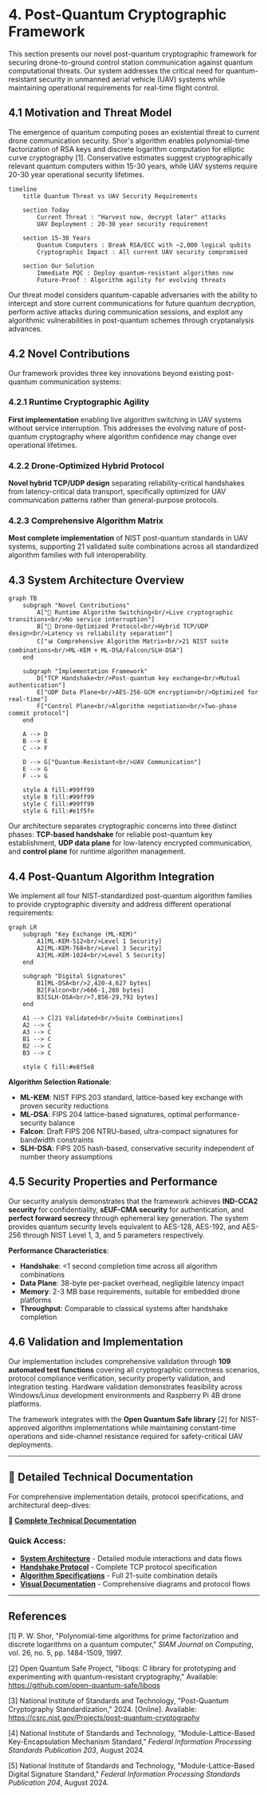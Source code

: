 # 4. Post-Quantum Cryptographic Framework

This section presents our novel post-quantum cryptographic framework for securing drone-to-ground control station communication against quantum computational threats. Our system addresses the critical need for quantum-resistant security in unmanned aerial vehicle (UAV) systems while maintaining operational requirements for real-time flight control.

## 4.1 Motivation and Threat Model

The emergence of quantum computing poses an existential threat to current drone communication security. Shor's algorithm enables polynomial-time factorization of RSA keys and discrete logarithm computation for elliptic curve cryptography [1]. Conservative estimates suggest cryptographically relevant quantum computers within 15-30 years, while UAV systems require 20-30 year operational security lifetimes.

```mermaid
timeline
    title Quantum Threat vs UAV Security Requirements
    
    section Today
        Current Threat : "Harvest now, decrypt later" attacks
        UAV Deployment : 20-30 year security requirement
        
    section 15-30 Years
        Quantum Computers : Break RSA/ECC with ~2,000 logical qubits
        Cryptographic Impact : All current UAV security compromised
        
    section Our Solution
        Immediate PQC : Deploy quantum-resistant algorithms now
        Future-Proof : Algorithm agility for evolving threats
```

Our threat model considers quantum-capable adversaries with the ability to intercept and store current communications for future quantum decryption, perform active attacks during communication sessions, and exploit any algorithmic vulnerabilities in post-quantum schemes through cryptanalysis advances.

## 4.2 Novel Contributions

Our framework provides three key innovations beyond existing post-quantum communication systems:

### 4.2.1 Runtime Cryptographic Agility
**First implementation** enabling live algorithm switching in UAV systems without service interruption. This addresses the evolving nature of post-quantum cryptography where algorithm confidence may change over operational lifetimes.

### 4.2.2 Drone-Optimized Hybrid Protocol
**Novel hybrid TCP/UDP design** separating reliability-critical handshakes from latency-critical data transport, specifically optimized for UAV communication patterns rather than general-purpose protocols.

### 4.2.3 Comprehensive Algorithm Matrix
**Most complete implementation** of NIST post-quantum standards in UAV systems, supporting 21 validated suite combinations across all standardized algorithm families with full interoperability.

## 4.3 System Architecture Overview

```mermaid
graph TB
    subgraph "Novel Contributions"
        A["🔄 Runtime Algorithm Switching<br/>Live cryptographic transitions<br/>No service interruption"]
        B["🚁 Drone-Optimized Protocol<br/>Hybrid TCP/UDP design<br/>Latency vs reliability separation"]
        C["📊 Comprehensive Algorithm Matrix<br/>21 NIST suite combinations<br/>ML-KEM + ML-DSA/Falcon/SLH-DSA"]
    end
    
    subgraph "Implementation Framework"
        D["TCP Handshake<br/>Post-quantum key exchange<br/>Mutual authentication"]
        E["UDP Data Plane<br/>AES-256-GCM encryption<br/>Optimized for real-time"]
        F["Control Plane<br/>Algorithm negotiation<br/>Two-phase commit protocol"]
    end
    
    A --> D
    B --> E
    C --> F
    
    D --> G["Quantum-Resistant<br/>UAV Communication"]
    E --> G
    F --> G
    
    style A fill:#99ff99
    style B fill:#99ff99
    style C fill:#99ff99
    style G fill:#e1f5fe
```

Our architecture separates cryptographic concerns into three distinct phases: **TCP-based handshake** for reliable post-quantum key establishment, **UDP data plane** for low-latency encrypted communication, and **control plane** for runtime algorithm management.

## 4.4 Post-Quantum Algorithm Integration

We implement all four NIST-standardized post-quantum algorithm families to provide cryptographic diversity and address different operational requirements:

```mermaid
graph LR
    subgraph "Key Exchange (ML-KEM)"
        A1[ML-KEM-512<br/>Level 1 Security]
        A2[ML-KEM-768<br/>Level 3 Security]
        A3[ML-KEM-1024<br/>Level 5 Security]
    end
    
    subgraph "Digital Signatures"
        B1[ML-DSA<br/>2,420-4,627 bytes]
        B2[Falcon<br/>666-1,280 bytes]
        B3[SLH-DSA<br/>7,856-29,792 bytes]
    end
    
    A1 --> C[21 Validated<br/>Suite Combinations]
    A2 --> C
    A3 --> C
    B1 --> C
    B2 --> C
    B3 --> C
    
    style C fill:#e8f5e8
```

**Algorithm Selection Rationale**:
- **ML-KEM**: NIST FIPS 203 standard, lattice-based key exchange with proven security reductions
- **ML-DSA**: FIPS 204 lattice-based signatures, optimal performance-security balance  
- **Falcon**: Draft FIPS 206 NTRU-based, ultra-compact signatures for bandwidth constraints
- **SLH-DSA**: FIPS 205 hash-based, conservative security independent of number theory assumptions

## 4.5 Security Properties and Performance

Our security analysis demonstrates that the framework achieves **IND-CCA2 security** for confidentiality, **sEUF-CMA security** for authentication, and **perfect forward secrecy** through ephemeral key generation. The system provides quantum security levels equivalent to AES-128, AES-192, and AES-256 through NIST Level 1, 3, and 5 parameters respectively.

**Performance Characteristics**:
- **Handshake**: <1 second completion time across all algorithm combinations
- **Data Plane**: 38-byte per-packet overhead, negligible latency impact
- **Memory**: 2-3 MB base requirements, suitable for embedded drone platforms
- **Throughput**: Comparable to classical systems after handshake completion

## 4.6 Validation and Implementation

Our implementation includes comprehensive validation through **109 automated test functions** covering all cryptographic correctness scenarios, protocol compliance verification, security property validation, and integration testing. Hardware validation demonstrates feasibility across Windows/Linux development environments and Raspberry Pi 4B drone platforms.

The framework integrates with the **Open Quantum Safe library** [2] for NIST-approved algorithm implementations while maintaining constant-time operations and side-channel resistance required for safety-critical UAV deployments.

---

## 📖 Detailed Technical Documentation

For comprehensive implementation details, protocol specifications, and architectural deep-dives:

**🔗 [Complete Technical Documentation](docs/technical/README.md)**

### Quick Access:
- **[System Architecture](docs/technical/system-overview.md)** - Detailed module interactions and data flows
- **[Handshake Protocol](docs/technical/handshake-protocol.md)** - Complete TCP protocol specification  
- **[Algorithm Specifications](docs/technical/algorithm-matrix.md)** - Full 21-suite combination details
- **[Visual Documentation](docs/diagrams/README.md)** - Comprehensive diagrams and protocol flows

---

## References

[1] P. W. Shor, "Polynomial-time algorithms for prime factorization and discrete logarithms on a quantum computer," *SIAM Journal on Computing*, vol. 26, no. 5, pp. 1484-1509, 1997.

[2] Open Quantum Safe Project, "liboqs: C library for prototyping and experimenting with quantum-resistant cryptography," Available: https://github.com/open-quantum-safe/liboqs

[3] National Institute of Standards and Technology, "Post-Quantum Cryptography Standardization," 2024. [Online]. Available: https://csrc.nist.gov/Projects/post-quantum-cryptography

[4] National Institute of Standards and Technology, "Module-Lattice-Based Key-Encapsulation Mechanism Standard," *Federal Information Processing Standards Publication 203*, August 2024.

[5] National Institute of Standards and Technology, "Module-Lattice-Based Digital Signature Standard," *Federal Information Processing Standards Publication 204*, August 2024.